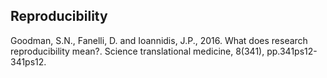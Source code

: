 ## Reproducibility

Goodman, S.N., Fanelli, D. and Ioannidis, J.P., 2016. What does research reproducibility mean?. Science translational medicine, 8(341), pp.341ps12-341ps12.